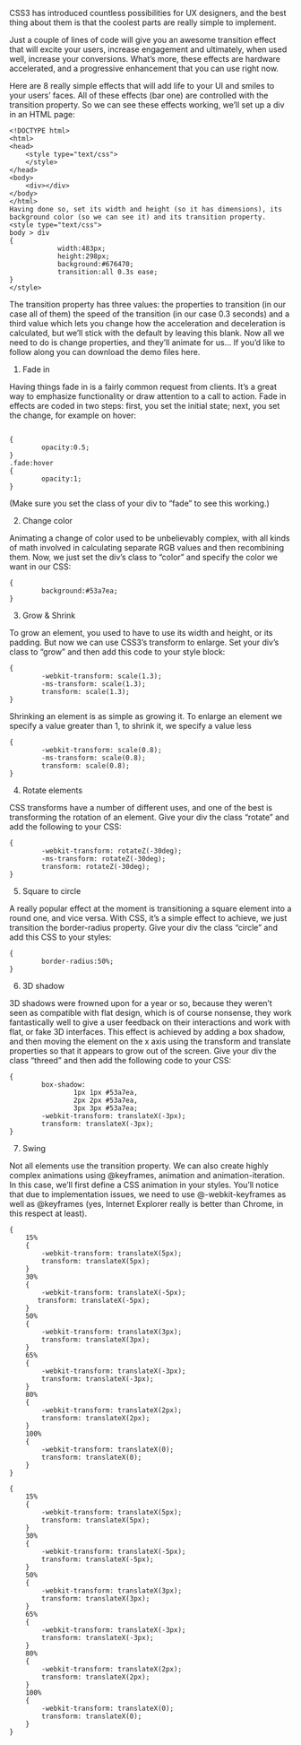 CSS3 has introduced countless possibilities for UX designers, and the best thing about them is that the coolest parts are really simple to implement.

Just a couple of lines of code will give you an awesome transition effect that will excite your users, increase engagement and ultimately, when used well, increase your conversions. What’s more, these effects are hardware accelerated, and a progressive enhancement that you can use right now.

Here are 8 really simple effects that will add life to your UI and smiles to your users’ faces.
All of these effects (bar one) are controlled with the transition property. So we can see these effects working, we’ll set up a div in an HTML page:
```
<!DOCTYPE html>
<html>
<head>
    <style type="text/css">
    </style>
</head>
<body>
    <div></div>
</body>
</html>
Having done so, set its width and height (so it has dimensions), its background color (so we can see it) and its transition property.
<style type="text/css">
body > div
{
            width:483px;
            height:298px;
            background:#676470;
            transition:all 0.3s ease;
}
</style>
```
The transition property has three values: the properties to transition (in our case all of them) the speed of the transition (in our case 0.3 seconds) and a third value which lets you change how the acceleration and deceleration is calculated, but we’ll stick with the default by leaving this blank.
Now all we need to do is change properties, and they’ll animate for us…
If you’d like to follow along you can download the demo files here.

 
1. Fade in

Having things fade in is a fairly common request from clients. It’s a great way to emphasize functionality or draw attention to a call to action.
Fade in effects are coded in two steps: first, you set the initial state; next, you set the change, for example on hover:
```

{
        opacity:0.5;
}
.fade:hover
{
        opacity:1;
}
```
(Make sure you set the class of your div to “fade” to see this working.)

 
2. Change color

Animating a change of color used to be unbelievably complex, with all kinds of math involved in calculating separate RGB values and then recombining them. Now, we just set the div’s class to “color” and specify the color we want in our CSS:

```
{
        background:#53a7ea;
}
```
 
3. Grow & Shrink

To grow an element, you used to have to use its width and height, or its padding. But now we can use CSS3’s transform to enlarge.
Set your div’s class to “grow” and then add this code to your style block:
```
{
        -webkit-transform: scale(1.3);
        -ms-transform: scale(1.3);
        transform: scale(1.3);
}
```

Shrinking an element is as simple as growing it. To enlarge an element we specify a value greater than 1, to shrink it, we specify a value less 

```
{
        -webkit-transform: scale(0.8);
        -ms-transform: scale(0.8);
        transform: scale(0.8);
}

 ```

4. Rotate elements

CSS transforms have a number of different uses, and one of the best is transforming the rotation of an element. Give your div the class “rotate” and add the following to your CSS:

```
{
        -webkit-transform: rotateZ(-30deg);
        -ms-transform: rotateZ(-30deg);
        transform: rotateZ(-30deg);
}

 ```

5. Square to circle


A really popular effect at the moment is transitioning a square element into a round one, and vice versa. With CSS, it’s a simple effect to achieve, we just transition the border-radius property.
Give your div the class “circle” and add this CSS to your styles:

```
{
        border-radius:50%;
}

 ```

6. 3D shadow

3D shadows were frowned upon for a year or so, because they weren’t seen as compatible with flat design, which is of course nonsense, they work fantastically well to give a user feedback on their interactions and work with flat, or fake 3D interfaces.
This effect is achieved by adding a box shadow, and then moving the element on the x axis using the transform and translate properties so that it appears to grow out of the screen.
Give your div the class “threed” and then add the following code to your CSS:

```
{
        box-shadow:
                1px 1px #53a7ea,
                2px 2px #53a7ea,
                3px 3px #53a7ea;
        -webkit-transform: translateX(-3px);
        transform: translateX(-3px);
}
```
 
7. Swing

Not all elements use the transition property. We can also create highly complex animations using @keyframes, animation and animation-iteration.
In this case, we’ll first define a CSS animation in your styles. You’ll notice that due to implementation issues, we need to use @-webkit-keyframes as well as @keyframes (yes, Internet Explorer really is better than Chrome, in this respect at least).

```
{
    15%
    {
        -webkit-transform: translateX(5px);
        transform: translateX(5px);
    }
    30%
    {
        -webkit-transform: translateX(-5px);
       transform: translateX(-5px);
    } 
    50%
    {
        -webkit-transform: translateX(3px);
        transform: translateX(3px);
    }
    65%
    {
        -webkit-transform: translateX(-3px);
        transform: translateX(-3px);
    }
    80%
    {
        -webkit-transform: translateX(2px);
        transform: translateX(2px);
    }
    100%
    {
        -webkit-transform: translateX(0);
        transform: translateX(0);
    }
}

{
    15%
    {
        -webkit-transform: translateX(5px);
        transform: translateX(5px);
    }
    30%
    {
        -webkit-transform: translateX(-5px);
        transform: translateX(-5px);
    }
    50%
    {
        -webkit-transform: translateX(3px);
        transform: translateX(3px);
    }
    65%
    {
        -webkit-transform: translateX(-3px);
        transform: translateX(-3px);
    }
    80%
    {
        -webkit-transform: translateX(2px);
        transform: translateX(2px);
    }
    100%
    {
        -webkit-transform: translateX(0);
        transform: translateX(0);
    }
}
```